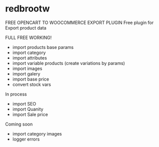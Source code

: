# redbrootw
FREE OPENCART TO WOOCOMMERCE EXPORT PLUGIN
Free plugin for Export product data

FULL FREE WORKING!
- import products base params
- import category
- import attributes
- import variable products (create variations by params)
- import images
- import galery
- import base price
- convert stock vars

  
In process
- import SEO
- import Quanity
- import Sale price

  
Coming soon
- import category images
- logger errors
